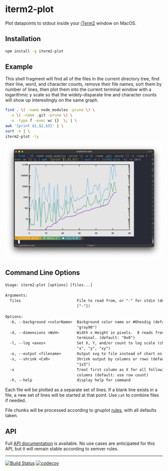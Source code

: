 # iterm2-plot

Plot datapoints to stdout inside your [iTerm2](https://iterm2.com/) window on
MacOS.

## Installation

```sh
npm install -g iterm2-plot
```

## Example

This shell fragment will find all of the files in the current directory tree,
find their line, word, and character counts, remove their file names, sort
them by number of lines, then plot them into the current terminal window with
a logarithmic y scale so that the widely-disparate line and character counts
will show up interestingly on the same graph.

```sh
find . \( -name node_modules -prune \) \
  -o \( -name .git -prune \) \
  -o -type f -exec wc {}  \; | \
awk '{print $1,$2,$3}' | \
sort -n | \
iterm2-plot -ly
```

![Example](screenshot.png)

## Command Line Options

```txt
Usage: iterm2-plot [options] [files...]

Arguments:
  files                         File to read from, or "-" for stdin (default:
                                ["-"])

Options:
  -b, --background <colorName>  Background color name or #6hexdig (default:
                                "gray90")
  -d, --dimensions <WxH>        Width x Height in pixels.  0 reads from the
                                terminal. (default: "0x0")
  -l, --log <axes>              Set X, Y, and/or count to log scale (choices:
                                "x", "y", "xy")
  -o, --output <filename>       Output svg to file instead of chart on stdout
  -s, --shrink <CxR>            Shrink output by columns or rows (default:
                                "1x3")
  -x                            Treat first column as X for all following Y
                                columns (default: use row count)
  -h, --help                    display help for command
```

Each file will be plotted as a separate set of lines.  If a blank line exists
in a file, a new set of lines will be started at that point.  Use `cat` to
combine files if needed.

File chunks will be processed according to gnuplot
[rules](http://www.gnuplot.info/docs_6.0/loc11372.html), with all defaults
taken.

## API

Full [API documentation](http://hildjj.github.io/iterm2-plot/) is available.
No use cases are anticipated for this API, but it will remain stable according
to semver rules.

---
[![Build Status](https://github.com/hildjj/iterm2-plot/workflows/Tests/badge.svg)](https://github.com/hildjj/iterm2-plot/actions?query=workflow%3ATests)
[![codecov](https://codecov.io/gh/hildjj/iterm2-plot/graph/badge.svg?token=51CF2NR7A8)](https://codecov.io/gh/hildjj/iterm2-plot)
